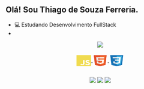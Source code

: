   ## Olá! Sou Thiago de Souza Ferreria.
- 💻 Estudando Desenvolvimento FullStack
-   
<div align="center">
  <a href="https://github.com/soufer32">
  <img height="180em" src="https://github-readme-stats.vercel.app/api?username=soufer32&show_icons=true&theme=dracula&include_all_commits=true&count_private=true"/>  
</div>
<div style="display: inline_block" align="center"><br>
  <img align="center" alt="Soufer-Js" height="30" width="40" src="https://raw.githubusercontent.com/devicons/devicon/master/icons/javascript/javascript-plain.svg">   
  <img align="center" alt="Rafa-HTML" height="30" width="40" src="https://raw.githubusercontent.com/devicons/devicon/master/icons/html5/html5-original.svg">
  <img align="center" alt="Rafa-CSS" height="30" width="40" src="https://raw.githubusercontent.com/devicons/devicon/master/icons/css3/css3-original.svg">
</div>
  
  ##
<div align="center"> 
  <a href="https://instagram.com/thiagosoufer32" target="_blank"><img src="https://img.shields.io/badge/-Instagram-%23E4405F?style=for-the-badge&logo=instagram&logoColor=white" target="_blank"></a>
   <a href = "mailto:thiagosoufer32@gmail.com"><img src="https://img.shields.io/badge/-Gmail-%23333?style=for-the-badge&logo=gmail&logoColor=white" target="_blank"></a>
  <a href="https://www.linkedin.com/in/thiago-soufer-99aa751a3/" target="_blank"><img src="https://img.shields.io/badge/-LinkedIn-%230077B5?style=for-the-badge&logo=linkedin&logoColor=white" target="_blank"></a> 
</div>
